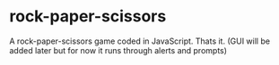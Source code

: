 # rock-paper-scissors
A rock-paper-scissors game coded in JavaScript. Thats it. (GUI will be added later but for now it runs through alerts and prompts)
